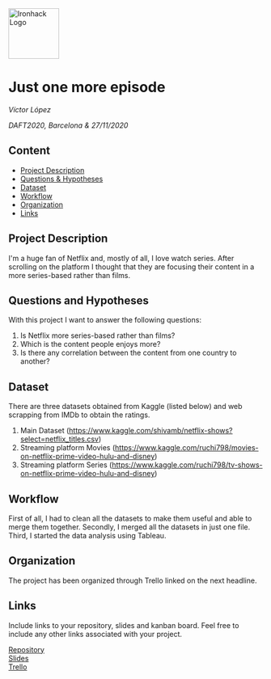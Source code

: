 <img src="https://bit.ly/2VnXWr2" alt="Ironhack Logo" width="100"/>

# Just one more episode
*Víctor López*

*DAFT2020, Barcelona & 27/11/2020*

## Content
- [Project Description](#project-description)
- [Questions & Hypotheses](#questions-and-hypotheses)
- [Dataset](#dataset)
- [Workflow](#workflow)
- [Organization](#organization)
- [Links](#links)

## Project Description
I'm a huge fan of Netflix and, mostly of all, I love watch series. After scrolling on the platform
I thought that they are focusing their content in a more series-based rather than films.

## Questions and Hypotheses
With this project I want to answer the following questions:
1. Is Netflix more series-based rather than films?
2. Which is the content people enjoys more?
3. Is there any correlation between the content from one country to another?

## Dataset
There are three datasets obtained from Kaggle (listed below) and web scrapping from IMDb to obtain the ratings.
1. Main Dataset (https://www.kaggle.com/shivamb/netflix-shows?select=netflix_titles.csv)
2. Streaming platform Movies (https://www.kaggle.com/ruchi798/movies-on-netflix-prime-video-hulu-and-disney)
3. Streaming platform Series (https://www.kaggle.com/ruchi798/tv-shows-on-netflix-prime-video-hulu-and-disney)

## Workflow
First of all, I had to clean all the datasets to make them useful and able to merge them together.
Secondly, I merged all the datasets in just one file.
Third, I started the data analysis using Tableau.

## Organization
The project has been organized through Trello linked on the next headline.

## Links
Include links to your repository, slides and kanban board. Feel free to include any other links associated with your project.

[Repository](https://github.com/VictorLJay/Project-Week-5-Your-Own-Project)  
[Slides](https://slides.com/victorljay/deck-5a035b)  
[Trello](https://trello.com/b/L6IhY0qQ/ironhack-project-week-5)  
